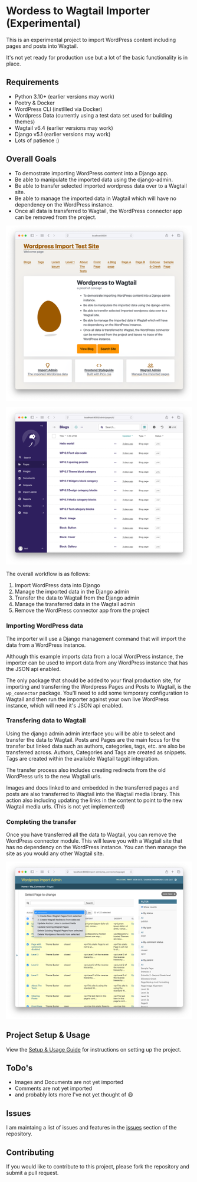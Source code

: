 # Wordess to Wagtail Importer (Experimental)

This is an experimental project to import WordPress content including pages and posts into Wagtail.

It's not yet ready for production use but a lot of the basic functionality is in place.

## Requirements

- Python 3.10+ (earlier versions may work)
- Poetry & Docker
- WordPress CLI (instllled via Docker)
- Wordpress Data (currently using a test data set used for building themes)
- Wagtail v6.4 (earlier versions may work)
- Django v5.1 (earlier versions may work)
- Lots of patience :)

## Overall Goals

- To demostrate importing WordPress content into a Django app.
- Be able to manipulate the imported data using the django-admin.
- Be able to transfer selected imported wordpress data over to a Wagtail site.
- Be able to manage the imported data in Wagtail which will have no dependency on the WordPress instance.
- Once all data is transferred to Wagtail, the WordPress connector app can be removed from the project.

![Example Screen Shot](./docs/screen-wagtail.png "Wagtail site with imported WordPress data")

![Example Screen Shot](./docs/screen-wagtail-admin.png "Wagtail admin for managing imported data")

The overall workflow is as follows:

1. Import WordPress data into Django
2. Manage the imported data in the Django admin
3. Transfer the data to Wagtail from the Django admin
4. Manage the transferred data in the Wagtail admin
5. Remove the WordPress connector app from the project

### Importing WordPress data

The importer will use a Django management command that will import the data from a WordPress instance.

Although this example imports data from a local WordPress instance, the importer can be used to import data from any WordPress instance that has the JSON api enabled.

The only package that should be added to your final production site, for importing and transferring the Wordpress Pages and Posts to Wagtail, is the `wp_connector` package. You'll need to add some temporary configuration to Wagtail and then run the importer against your own live WordPress instance, which will need it's JSON api enabled.

### Transfering data to Wagtail

Using the django admin admin interface you will be able to select and transfer  the data to Wagtail. Posts and Pages are the main focus for the transfer but linked data such as authors, categories, tags, etc. are also be transferred across. Authors, Categories and Tags are created as snippets. Tags are created within the available Wagtail taggit integration.

The transfer process also includes creating redirects from the old WordPress urls to the new Wagtail urls.

Images and docs linked to and embedded in the transferred pages and posts are also transferred to Wagtail into the Wagtail media library. This action also including updating the links in the content to point to the new Wagtail media urls. (This is not yet implemented)

### Completing the transfer

Once you have transferred all the data to Wagtail, you can remove the WordPress connector module. This will leave you with a Wagtail site that has no dependency on the WordPress instance. You can then manage the site as you would any other Wagtail site.

![Example Screen Shot](./docs/screen-django.png "Django Admin for transferring data")

## Project Setup & Usage

View the [Setup & Usage Guide](./docs/setup.md) for instructions on setting up the project.

## ToDo's

- Images and Documents are not yet imported
- Comments are not yet imported
- and probably lots more I've not yet thought of 😆

## Issues

I am maintaing a list of issues and features in the [issues](https://github.com/wagtail-examples/wagtail-wordpress-connector/issues) section of the repository.

## Contributing

If you would like to contribute to this project, please fork the repository and submit a pull request.
